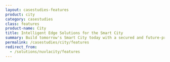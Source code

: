 ```yaml
---
layout: casestudies-features
product: city
category: casestudies
class: features
product-name: City
title: Intelligent Edge Solutions for the Smart City
summary: Build tomorrow's Smart City today with a secured and future-proof solution. Reduce operational costs, improve efficiency and enhance security.
permalink: /casestudies/city/features
redirect_from:
  - /solutions/nuvlacity/features
---
```

